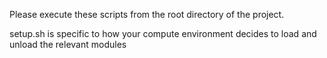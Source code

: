 Please execute these scripts from the root directory of the project.

setup.sh is specific to how your compute environment decides to load and unload the relevant modules